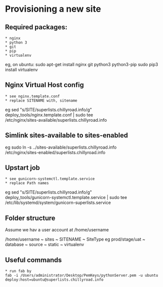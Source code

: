 Provisioning a new site
=======================

## Required packages:
	* nginx
	* python 3
	* git
	* pip
	* virtualenv

eg, on ubuntu:
	sudo apt-get install nginx git python3 python3-pip
	sudo pip3 install virtualenv

## Nginx Virtual Host config
	* see nginx.template.conf
	* replace SITENAME with, sitename
eg
    sed "s/SITE/superlists.chillyroad.info/g" \
    deploy_tools/nginx.template.conf | sudo tee \
    /etc/nginx/sites-available/superlists.chillyroad.info

## Simlink sites-available to sites-enabled
eg
    sudo ln -s ../sites-available/superlists.chillyroad.info \
    /etc/nginx/sites-enabled/superlists.chillyroad.info
	
## Upstart job
	* see gunicorn-systemctl.template.service
	* replace Path names
eg
    sed "s/SITE/superlists.chillyroad.info/g" \
    deploy_tools/gunicorn-systemctl.template.service | sudo tee \
    /etc/lib/systemd/system/gunicorn-superlists.service

## Folder structure
Assume we hav a user account at /home/username

/home/username
~ sites
  ~ SITENAME
    ~ SiteType eg prod/stage/uat
      ~ database
      ~ source
      ~ static
      ~ virtualenv

## Useful commands
    * run fab by
    fab -i /Users/administrator/Desktop/PemKeys/pythonServer.pem -u ubuntu deploy:host=ubuntu@superlists.chillyroad.info
